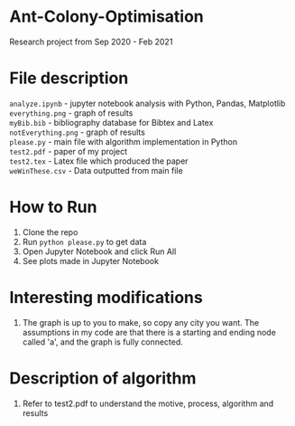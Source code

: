 # Ant-Colony-Optimisation
Research project from Sep 2020 - Feb 2021

# File description
`analyze.ipynb` - jupyter notebook analysis with Python, Pandas, Matplotlib  
`everything.png` - graph of results  
`myBib.bib` - bibliography database for Bibtex and Latex  
`notEverything.png` - graph of results  
`please.py` - main file with algorithm implementation in Python  
`test2.pdf` - paper of my project  
`test2.tex` - Latex file which produced the paper  
`weWinThese.csv` - Data outputted from main file  

# How to Run
1. Clone the repo  
2. Run `python please.py` to get data  
3. Open Jupyter Notebook and click Run All  
4. See plots made in Jupyter Notebook  

# Interesting modifications
1. The graph is up to you to make, so copy any city you want. The assumptions in my code are that there is a starting and ending node called 'a', and the graph is fully connected.

# Description of algorithm
1. Refer to test2.pdf to understand the motive, process, algorithm and results
